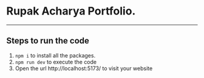 # Rupak Acharya Portfolio.

---

## Steps to run the code

1. `npm i` to install all the packages.
2. `npm run dev` to execute the code
3. Open the url http://localhost:5173/ to visit your website

